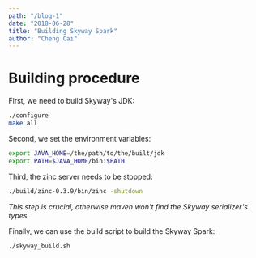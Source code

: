 ```yaml
---
path: "/blog-1"
date: "2018-06-28"
title: "Building Skyway Spark"
author: "Cheng Cai"
---
```


# Building procedure

First, we need to build Skyway's JDK:

```bash
./configure
make all
```

Second, we set the environment variables:

```bash
export JAVA_HOME=/the/path/to/the/built/jdk
export PATH=$JAVA_HOME/bin:$PATH
```

Third, the zinc server needs to be stopped:
```bash
./build/zinc-0.3.9/bin/zinc -shutdown
```
*This step is crucial, otherwise maven won't find the Skyway serializer's types.*

Finally, we can use the build script to build the Skyway Spark:
```bash
./skyway_build.sh
```
